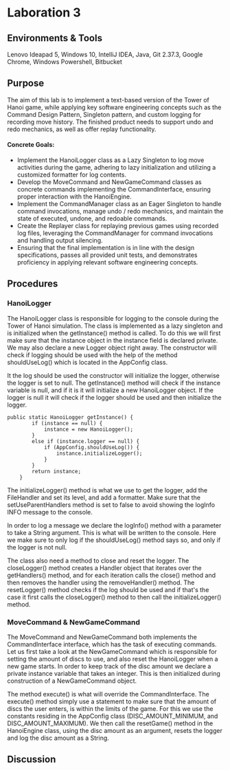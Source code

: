 # Laboration 3

## Environments & Tools
Lenovo Ideapad 5, Windows 10, IntelliJ IDEA, Java, Git 2.37.3, Google Chrome, Windows Powershell, Bitbucket

## Purpose
The aim of this lab is to implement a text-based version of the Tower of Hanoi game, while applying key
software engineering concepts such as the Command Design Pattern, Singleton pattern, and custom
logging for recording move history. The finished product needs to support undo and redo mechanics, as well
as offer replay functionality.

#### Concrete Goals:

* Implement the HanoiLogger class as a Lazy Singleton to log move activities during the game,
  adhering to lazy initialization and utilizing a customized formatter for log contents.
* Develop the MoveCommand and NewGameCommand classes as concrete commands implementing the
  CommandInterface, ensuring proper interaction with the HanoiEngine.
* Implement the CommandManager class as an Eager Singleton to handle command invocations,
  manage undo / redo mechanics, and maintain the state of executed, undone, and redoable
  commands.
* Create the Replayer class for replaying previous games using recorded log files, leveraging the
  CommandManager for command invocations and handling output silencing.
* Ensuring that the final implementation is in line with the design specifications, passes all provided
  unit tests, and demonstrates proficiency in applying relevant software engineering concepts.


## Procedures

### HanoiLogger

The HanoiLogger class is responsible for logging to the console during the Tower of Hanoi simulation. 
The class is implemented as a lazy singleton and is initialized when the getInstance() method is called.
To do this we will first make sure that the instance object in the instance field is declared private.
We may also declare a new Logger object right away.
The constructor will check if logging should be used with the help of the method shouldUseLog() which is located in
the AppConfig class.

It the log should be used the constructor will initialize the logger, otherwise the logger is set to null.
The getInstance() method will check if the instance variable is null, and if it is it will initialize a new HanoiLogger
object. 
If the logger is null it will check if the logger should be used and then initialize the logger.
```
public static HanoiLogger getInstance() {
        if (instance == null) {
            instance = new HanoiLogger();
        }
        else if (instance.logger == null) {
            if (AppConfig.shouldUseLog()) {
                instance.initializeLogger();
            }
        }
        return instance;
    }
```

The initializeLogger() method is what we use to get the logger, add the FileHandler and set its level, and add a formatter.
Make sure that the setUseParentHandlers method is set to false to avoid showing the logInfo INFO message to the console.

In order to log a message we declare the logInfo() method with a parameter to take a String argument.
This is what will be written to the console.
Here we make sure to only log if the shouldUseLog() method says so, and only if the logger is not null.

The class also need a method to close and reset the logger. The closeLogger() method creates a Handler object that iterates
over the getHandlers() method, and for each iteration calls the close() method and then removes the handler using the
removeHandler() method.
The resetLogger() method checks if the log should be used and if that's the case it first calls the closeLogger() method
to then call the initializeLogger() method.


### MoveCommand & NewGameCommand

The MoveCommand and NewGameCommand both implements the CommandInterface interface, which has the task of executing 
commands. Let us first take a look at the NewGameCommand which is responsible for setting the amount of discs to use,
and also reset the HanoiLogger when a new game starts. 
In order to keep track of the disc amount we declare a private instance variable that takes an integer.
This is then initialized during construction of a NewGameCommand object.

The method execute() is what will override the CommandInterface. The execute() method simply use a statement
to make sure that the amount of discs the user enters, is within the limits of the game. For this we use the constants
residing in the AppConfig class (DISC_AMOUNT_MINIMUM, and DISC_AMOUNT_MAXIMUM).
We then call the resetGame() method in the HanoiEngine class, using the disc amount as an argument, resets the logger
and log the disc amount as a String.

## Discussion